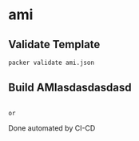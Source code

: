 # ami
## Validate Template



```sh
packer validate ami.json
```

## Build AMIasdasdasdasd

```sh11

or 

``` 
Done automated by CI-CD
```
